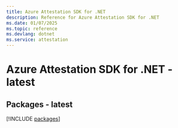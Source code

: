 ```yaml
---
title: Azure Attestation SDK for .NET
description: Reference for Azure Attestation SDK for .NET
ms.date: 01/07/2025
ms.topic: reference
ms.devlang: dotnet
ms.service: attestation
---
```

# Azure Attestation SDK for .NET - latest
## Packages - latest
[!INCLUDE [packages](attestation-index.md)]